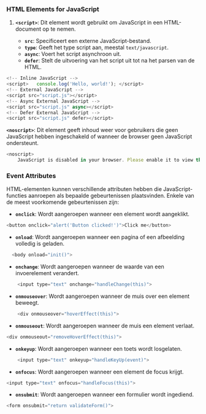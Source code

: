 
### HTML Elements for JavaScript

1. **`<script>`**: Dit element wordt gebruikt om JavaScript in een HTML-document op te nemen.
    
    - **`src`**: Specificeert een externe JavaScript-bestand.
    - **`type`**: Geeft het type script aan, meestal `text/javascript`.
    - **`async`**: Voert het script asynchroon uit.
    - **`defer`**: Stelt de uitvoering van het script uit tot na het parsen van de HTML.
```js
<!-- Inline JavaScript --> 
<script>   console.log('Hello, world!'); </script> 
<!-- External JavaScript --> 
<script src="script.js"></script>  
<!-- Async External JavaScript --> 
<script src="script.js" async></script>  
<!-- Defer External JavaScript --> 
<script src="script.js" defer></script>
```
    
**`<noscript>`**: Dit element geeft inhoud weer voor gebruikers die geen JavaScript hebben ingeschakeld of wanneer de browser geen JavaScript ondersteunt.
```js
<noscript>   
	JavaScript is disabled in your browser. Please enable it to view this content </noscript>
```

### Event Attributes

HTML-elementen kunnen verschillende attributen hebben die JavaScript-functies aanroepen als bepaalde gebeurtenissen plaatsvinden. Enkele van de meest voorkomende gebeurtenissen zijn:

- **`onclick`**: Wordt aangeroepen wanneer een element wordt aangeklikt.
```js
<button onclick="alert('Button clicked!')">Click me</button>    
```
- **`onload`**: Wordt aangeroepen wanneer een pagina of een afbeelding volledig is geladen.
```js
  <body onload="init()">  
```
- **`onchange`**: Wordt aangeroepen wanneer de waarde van een invoerelement verandert.
```js
    <input type="text" onchange="handleChange(this)">
```
- **`onmouseover`**: Wordt aangeroepen wanneer de muis over een element beweegt.
```js
    <div onmouseover="hoverEffect(this)">
```
- **`onmouseout`**: Wordt aangeroepen wanneer de muis een element verlaat.
```js
<div onmouseout="removeHoverEffect(this)">    
```
- **`onkeyup`**: Wordt aangeroepen wanneer een toets wordt losgelaten.
```js
    <input type="text" onkeyup="handleKeyUp(event)">
```
- **`onfocus`**: Wordt aangeroepen wanneer een element de focus krijgt.
```js
<input type="text" onfocus="handleFocus(this)">
```    
- **`onsubmit`**: Wordt aangeroepen wanneer een formulier wordt ingediend.
 ```js
 <form onsubmit="return validateForm()">
```  
